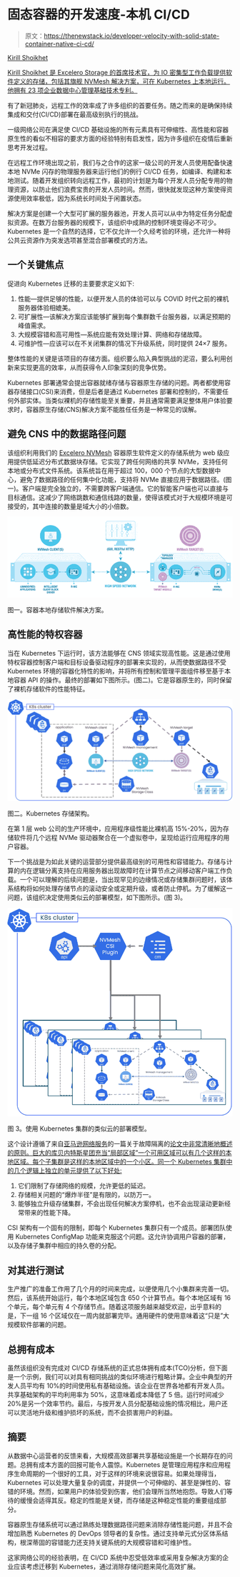 # 固态容器的开发速度-本机 CI/CD

> 原文：<https://thenewstack.io/developer-velocity-with-solid-state-container-native-ci-cd/>

[](https://www.linkedin.com/in/kirill-shoikhet-5a30441/)

[Kirill Shoikhet](https://www.linkedin.com/in/kirill-shoikhet-5a30441/)

[Kirill Shoikhet 是 Excelero Storage 的首席技术官，为 IO 密集型工作负载提供软件定义的存储，包括其旗舰 NVMesh 解决方案，可在 Kubernetes 上本地运行。他拥有 23 项企业数据中心管理基础技术专利。](https://www.linkedin.com/in/kirill-shoikhet-5a30441/)

[](https://www.linkedin.com/in/kirill-shoikhet-5a30441/)[](https://www.linkedin.com/in/kirill-shoikhet-5a30441/)

有了新冠肺炎，远程工作的效率成了许多组织的首要任务。随之而来的是确保持续集成和交付(CI/CD)部署在最高级别执行的挑战。

一级网络公司在满足使 CI/CD 基础设施的所有元素具有可伸缩性、高性能和容器原生性的看似不相容的要求方面的经验特别有启发性，因为许多组织在疫情后重新思考开发过程。

在远程工作环境出现之前，我们与之合作的这家一级公司的开发人员使用配备快速本地 NVMe 闪存的物理服务器来运行他们的例行 CI/CD 任务，如编译、构建和本地测试。随着开发组织转向远程工作，最初的计划是为每个开发人员分配专用的物理资源，以防止他们浪费宝贵的开发人员时间。然而，很快就发现这种方案使得资源使用效率极低，因为系统长时间处于闲置状态。

解决方案是创建一个大型可扩展的服务器池，开发人员可以从中为特定任务分配虚拟资源。在数万台服务器的规模下，该组织中成熟的控制环境变得必不可少。Kubernetes 是一个自然的选择，它不仅允许一个久经考验的环境，还允许一种将公共云资源作为突发选项甚至混合部署模式的方法。

## 一个关键焦点

促进向 Kubernetes 迁移的主要要求定义如下:

1.  性能—提供足够的性能，以便开发人员的体验可以与 COVID 时代之前的裸机服务器体验相媲美。
2.  可扩展性—该解决方案应该能够扩展到每个集群数千台服务器，以满足预期的峰值需求。
3.  大规模容错和高可用性—系统应能有效处理计算、网络和存储故障。
4.  可维护性—应该可以在不关闭集群的情况下升级系统，同时提供 24×7 服务。

整体性能的关键是该项目的存储方面。组织要么陷入典型挑战的泥沼，要么利用创新来实现更高的效率，从而获得令人印象深刻的竞争优势。

Kubernetes 部署通常会提出容器就绪存储与容器原生存储的问题。两者都使用容器存储接口(CSI)来消费，但是后者是通过 Kubernetes 部署和控制的，不需要任何外部实体。当类似裸机的存储性能至关重要，并且通常需要满足整体用户体验要求时，容器原生存储(CNS)解决方案不能胜任任务是一种常见的误解。

## 避免 CNS 中的数据路径问题

该组织利用我们的 [Excelero NVMesh](https://www.excelero.com/product/nvmesh/) 容器原生软件定义的存储系统为 web 级应用提供低延迟分布式数据块存储。它实现了跨任何网络的共享 NVMe，支持任何本地或分布式文件系统。该系统旨在用于超过 100，000 个节点的大型数据中心，避免了数据路径的任何集中化功能，支持将 NVMe 直接应用于数据路径。(图一)。客户端是完全独立的，不需要跨客户端通信。它的智能客户端也可以直接与目标通信。这减少了网络跳数和通信线路的数量，使得该模式对于大规模环境是可接受的，其中连接的数量是域大小的小倍数。

![](img/1b3181025cd0ae4b3be0ad8598ed0c0a.png)

图一。容器本地存储软件解决方案。

## 高性能的特权容器

当在 Kubernetes 下运行时，该方法能够在 CNS 领域实现高性能。这是通过使用特权容器控制客户端和目标设备驱动程序的部署来实现的，从而使数据路径不受 Kubernetes 环境的容器化特性的影响，并将所有控制和管理平面组件移至基于本地容器 API 的操作。最终的部署如下图所示。(图二)。它是容器原生的，同时保留了裸机存储软件的性能特征。

![](img/ca502e994c6fda5fb7a504c9bf1882de.png)

图二。Kubernetes 存储架构。

在第 1 层 web 公司的生产环境中，应用程序级性能比裸机高 15%-20%，因为存储软件将几个远程 NVMe 驱动器聚合在一个虚拟卷中，呈现给运行应用程序的用户容器。

下一个挑战是为如此关键的运营部分提供最高级别的可用性和容错能力。存储与计算的内在逻辑分离支持在应用服务器出现故障时在计算节点之间移动客户端工作负载。一个可以理解的后续问题是，当出现罕见的边缘情况或存储集群问题时，该体系结构将如何处理存储节点的滚动安全或定期升级，或者防止停机。为了缓解这一问题，该组织决定使用类似云的部署模型，如下图所示。(图 3)。

![](img/d2e1b02950a71a84de37b9f65f4fa8ab.png)

图 3。使用 Kubernetes 集群的类似云的部署模型。

这个设计遵循了来自[亚马逊网络服务](https://aws.amazon.com/?utm_content=inline-mention)的一篇关于故障隔离的[论文中非常清晰地概述的原则。巨大的库贝内特斯星团充当“局部区域”一个可用区域可以有几个这样的本地区域。每个子集群是这样的本地区域中的一个小区。同一个 Kubernetes 集群中的几个逻辑上独立的单元提供了以下好处:](https://docs.aws.amazon.com/wellarchitected/latest/reliability-pillar/use-fault-isolation-to-protect-your-workload.html)

1.  它们限制了存储网络的规模，允许更低的延迟。
2.  存储相关问题的“爆炸半径”是有限的，以防万一。
3.  能够独立升级存储集群，不会出现任何解决方案停机，也不会出现滚动更新经常带来的性能下降。

CSI 架构有一个固有的限制，即每个 Kubernetes 集群只有一个成员。部署团队使用 Kubernetes ConfigMap 功能来克服这个问题。这允许协调用户容器的部署，以及存储子集群中相应的持久卷的分配。

## 对其进行测试

生产推广的准备工作用了几个月的时间来完成，以便使用几个小集群来完善一切。然后，该系统开始运行，每个本地区域包含 650 个计算节点。每个本地区域有 16 个单元，每个单元有 4 个存储节点。随着这项服务越来越受欢迎，出乎意料的是，下一组 16 个区域仅在一周内就部署完毕。通用硬件的使用意味着这“只是”大规模软件部署的问题。

## 总拥有成本

虽然该组织没有完成对 CI/CD 存储系统的正式总体拥有成本(TCO)分析，但下面是一个示例，我们可以对具有相同挑战的类似环境进行粗略计算。企业中典型的开发人员平均有 10%的时间使用私有基础设施。该企业在世界各地都有开发人员。共享基础架构的平均利用率为 50%，这意味着成本降低了 5 倍。运行时间减少 20%是另一个效率节约。最后，与按开发人员分配基础设施的情况相比，用户还可以灵活地升级和维护损坏的系统，而不会损害用户的利益。

## 摘要

从数据中心运营者的反馈来看，大规模高效部署共享基础设施是一个长期存在的问题。总拥有成本方面的回报可能令人震惊。Kubernetes 是管理应用程序和应用程序生命周期的一个很好的工具，对于这样的环境来说很容易。如果处理得当，Kubernetes 可以处理大量复杂的调度，并提供一个可伸缩的、甚至是弹性的、容错的环境。然而，如果用户的体验受到伤害，他们会理所当然地抱怨。导致人们等待的缓慢会适得其反。稳定的性能是关键，而存储是这种稳定性能的重要组成部分。

容器原生存储系统可以通过熟练处理数据路径问题来消除存储性能问题，并且不会增加熟悉 Kubernetes 的 DevOps 领导者的复杂性。通过支持单元式分区体系结构，根深蒂固的容错能力还支持关键系统的大规模容错和可维护性。

这家网络公司的经验表明，在 CI/CD 系统中忍受低效率或采用复杂解决方案的企业应该考虑迁移到 Kubernetes，通过消除存储问题来简化高效扩展。

<svg xmlns:xlink="http://www.w3.org/1999/xlink" viewBox="0 0 68 31" version="1.1"><title>Group</title> <desc>Created with Sketch.</desc></svg>